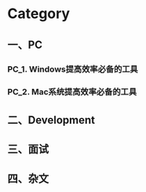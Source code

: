 # Category

## 一、PC
### PC_1. Windows提高效率必备的工具
### PC_2. Mac系统提高效率必备的工具

## 二、Development

## 三、面试

## 四、杂文

     